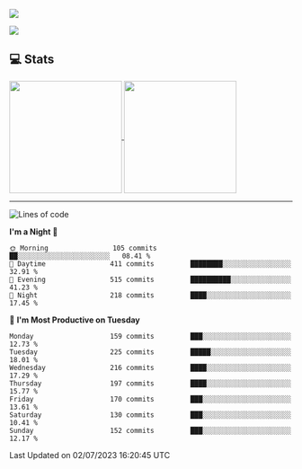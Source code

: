 [![](https://readme-typing-svg.demolab.com?font=Fira+Code&size=30&lines=你好,+欢迎光临;Hello,+welcome)](https://git.io/typing-svg)

![](https://count.getloli.com/get/@:wu-clan?theme=asoul)

## 💻 Stats

<a href="https://github.com/anuraghazra/github-readme-stats">
  <img height=200 align="center" src="https://github-readme-stats.vercel.app/api?username=wu-clan&count_private=true&show_icons=true&rank_icon=percentile&card_width=300"  alt=""/>
</a>
<a href="https://github.com/anuraghazra/convoychat">
  <img height=200 align="center" src="https://github-readme-stats.vercel.app/api/top-langs/?username=wu-clan&layout=compact&langs_count=8&card_width=300"  alt=""/>
</a>

---

<!--START_SECTION:waka-->
![Lines of code](https://img.shields.io/badge/From%20Hello%20World%20I%27ve%20Written-548.1%20thousand%20lines%20of%20code-blue)

**I'm a Night 🦉** 

```text
🌞 Morning                105 commits         ██░░░░░░░░░░░░░░░░░░░░░░░   08.41 % 
🌆 Daytime                411 commits         ████████░░░░░░░░░░░░░░░░░   32.91 % 
🌃 Evening                515 commits         ██████████░░░░░░░░░░░░░░░   41.23 % 
🌙 Night                  218 commits         ████░░░░░░░░░░░░░░░░░░░░░   17.45 % 
```
📅 **I'm Most Productive on Tuesday** 

```text
Monday                   159 commits         ███░░░░░░░░░░░░░░░░░░░░░░   12.73 % 
Tuesday                  225 commits         █████░░░░░░░░░░░░░░░░░░░░   18.01 % 
Wednesday                216 commits         ████░░░░░░░░░░░░░░░░░░░░░   17.29 % 
Thursday                 197 commits         ████░░░░░░░░░░░░░░░░░░░░░   15.77 % 
Friday                   170 commits         ███░░░░░░░░░░░░░░░░░░░░░░   13.61 % 
Saturday                 130 commits         ███░░░░░░░░░░░░░░░░░░░░░░   10.41 % 
Sunday                   152 commits         ███░░░░░░░░░░░░░░░░░░░░░░   12.17 % 
```



 Last Updated on 02/07/2023 16:20:45 UTC
<!--END_SECTION:waka-->

